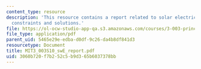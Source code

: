 ```yaml
---
content_type: resource
description: 'This resource contains a report related to solar electricity: problems,
  constraints and solutions.'
file: https://ol-ocw-studio-app-qa.s3.amazonaws.com/courses/3-003-principles-of-engineering-practice-spring-2010/3060b720f7b252c5b9d365b6037378bb_MIT3_003S10_swE_report.pdf
file_type: application/pdf
parent_uid: 5465e29e-edba-d0df-9c26-da4b8df841d3
resourcetype: Document
title: MIT3_003S10_swE_report.pdf
uid: 3060b720-f7b2-52c5-b9d3-65b6037378bb
---
```

